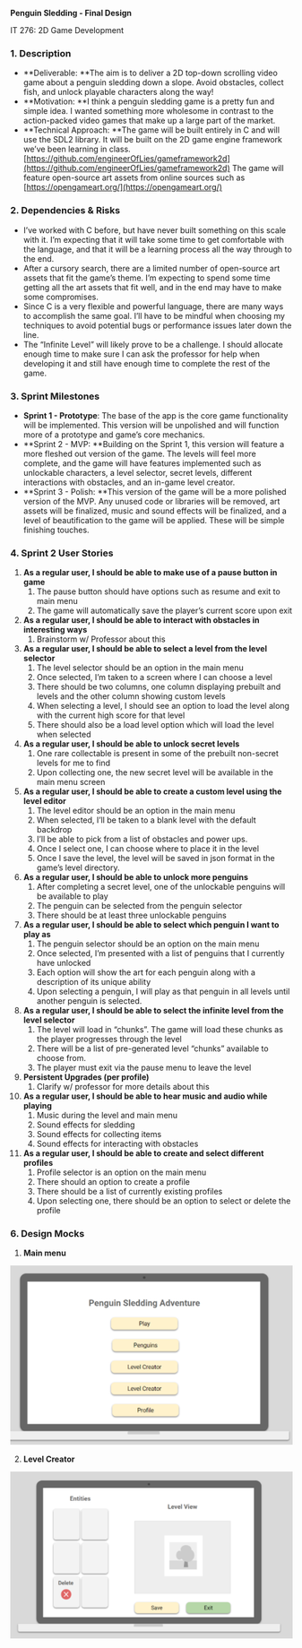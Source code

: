 **Penguin Sledding - Final Design**

IT 276: 2D Game Development


### 1. Description



*   **Deliverable: **The aim is to deliver a 2D top-down scrolling video game about a penguin sledding down a slope. Avoid obstacles, collect fish, and unlock playable characters along the way!
*   **Motivation: **I think a penguin sledding game is a pretty fun and simple idea. I wanted something more wholesome in contrast to the action-packed video games that make up a large part of the market.
*   **Technical Approach: **The game will be built entirely in C and will use the SDL2 library. It will be built on the 2D game engine framework we’ve been learning in class. [https://github.com/engineerOfLies/gameframework2d](https://github.com/engineerOfLies/gameframework2d) The game will feature open-source art assets from online sources such as [https://opengameart.org/](https://opengameart.org/)


### 2. Dependencies & Risks



*   I’ve worked with C before, but have never built something on this scale with it. I’m expecting that it will take some time to get comfortable with the language, and that it will be a learning process all the way through to the end.
*   After a cursory search, there are a limited number of open-source art assets that fit the game’s theme. I’m expecting to spend some time getting all the art assets that fit well, and in the end may have to make some compromises.
*   Since C is a very flexible and powerful language, there are many ways to accomplish the same goal. I’ll have to be mindful when choosing my techniques to avoid potential bugs or performance issues later down the line.
*   The “Infinite Level” will likely prove to be a challenge. I should allocate enough time to make sure I can ask the professor for help when developing it and still have enough time to complete the rest of the game.


### 3. Sprint Milestones



*   **Sprint 1 - Prototype**: The base of the app is the core game functionality will be implemented. This version will be unpolished and will function more of a prototype and game’s core mechanics.
*   **Sprint 2 - MVP: **Building on the Sprint 1, this version will feature a more fleshed out version of the game. The levels will feel more complete, and the game will have features implemented such as unlockable characters, a level selector, secret levels, different interactions with obstacles, and an in-game level creator.
*   **Sprint 3 - Polish: **This version of the game will be a more polished version of the MVP. Any unused code or libraries will be removed, art assets will be finalized, music and sound effects will be finalized, and a level of beautification to the game will be applied. These will be simple finishing touches.


### 4. Sprint 2 User Stories 



1. **As a regular user, I should be able to make use of a pause button in game**
    1. The pause button should have options such as resume and exit to main menu
    2. The game will automatically save the player’s current score upon exit
2. **As a regular user, I should be able to interact with obstacles in interesting ways**
    1. Brainstorm w/ Professor about this
3. **As a regular user, I should be able to select a level from the level selector**
    1. The level selector should be an option in the main menu
    2. Once selected, I’m taken to a screen where I can choose a level
    3. There should be two columns, one column displaying prebuilt and levels and the other column showing custom levels
    4. When selecting a level, I should see an option to load the level along with the current high score for that level
    5. There should also be a load level option which will load the level when selected
4. **As a regular user, I should be able to unlock secret levels**
    1. One rare collectable is present in some of the prebuilt non-secret levels for me to find
    2. Upon collecting one, the new secret level will be available in the main menu screen
5. **As a regular user, I should be able to create a custom level using the level editor**
    1. The level editor should be an option in the main menu
    2. When selected, I’ll be taken to a blank level with the default backdrop
    3. I’ll be able to pick from a list of obstacles and power ups.
    4. Once I select one, I can choose where to place it in the level
    5. Once I save the level, the level will be saved in json format in the game’s level directory.
6. **As a regular user, I should be able to unlock more penguins**
    1. After completing a secret level, one of the unlockable penguins will be available to play
    2. The penguin can be selected from the penguin selector
    3. There should be at least three unlockable penguins
7. **As a regular user, I should be able to select which penguin I want to play as**
    1. The penguin selector should be an option on the main menu
    2. Once selected, I’m presented with a list of penguins that I currently have unlocked
    3. Each option will show the art for each penguin along with a description of its unique ability
    4. Upon selecting a penguin, I will play as that penguin in all levels until another penguin is selected.
8. **As a regular user, I should be able to select the infinite level from the level selector**
    1. The level will load in “chunks”. The game will load these chunks as the player progresses through the level
    2. There will be a list of pre-generated level “chunks” available to choose from.
    3. The player must exit via the pause menu to leave the level
9. **Persistent Upgrades (per profile)**
    1. Clarify w/ professor for more details about this
10. **As a regular user, I should be able to hear music and audio while playing**
    1. Music during the level and main menu
    2. Sound effects for sledding
    3. Sound effects for collecting items
    4. Sound effects for interacting with obstacles
11. **As a regular user, I should be able to create and select different profiles**
    1. Profile selector is an option on the main menu
    2. There should an option to create a profile
    3. There should be a list of currently existing profiles
    4. Upon selecting one, there should be an option to select or delete the profile


### 6. Design Mocks



1. **Main menu**

![alt_text](docs/images/main_menu_mock.png "Main Menu Mock")


2. **Level Creator**

![alt_text](docs/images/level_selector_mock.png "Level Selector Mock")


